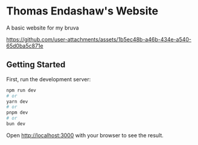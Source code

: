 # Thomas Endashaw's Website

A basic website for my bruva

https://github.com/user-attachments/assets/1b5ec48b-a46b-434e-a540-65d0ba5c871e

## Getting Started

First, run the development server:

```bash
npm run dev
# or
yarn dev
# or
pnpm dev
# or
bun dev
```

Open [http://localhost:3000](http://localhost:3000) with your browser to see the result.
